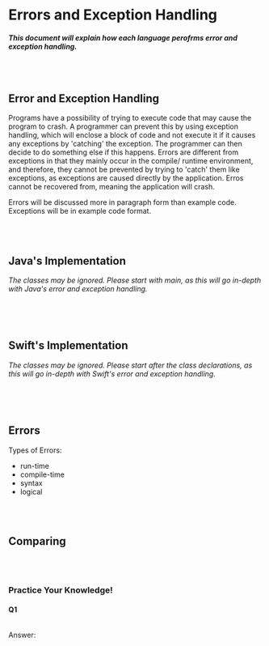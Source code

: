 # Errors and Exception Handling
#### *This document will explain how each language perofrms error and exception handling.* 

<br></br>
## Error and Exception Handling
Programs have a possibility of trying to execute code that may cause the program to crash. A programmer can prevent this by using exception handling, which will enclose a block of code and not execute it if it causes any exceptions by 'catching' the exception. The programmer can then decide to do something else if this happens. Errors are different from exceptions in that they mainly occur in the compile/ runtime environment, and therefore, they cannot be prevented by trying to 'catch' them like exceptions, as exceptions are caused directly by the application. Erros cannot be recovered from, meaning the application will crash. 

Errors will be discussed more in paragraph form than example code. Exceptions will be in example code format.

<br></br>
## Java's Implementation
*The classes may be ignored. Please start with main, as this will go in-depth with Java's error and exception handling.*
```java

```

<br></br>
## Swift's Implementation
*The classes may be ignored. Please start after the class declarations, as this will go in-depth with Swift's error and exception handling.*
```python

```

<br></br>
## Errors
Types of Errors:
* run-time
* compile-time
* syntax
* logical

<br></br>
## Comparing



<br></br>
### Practice Your Knowledge!
#### Q1 
```java

```
Answer:
> 
